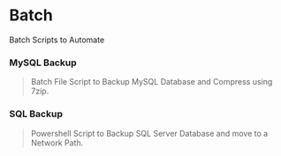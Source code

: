 # Batch
Batch Scripts to Automate

### MySQL Backup

> Batch File Script to Backup MySQL Database and Compress using 7zip.

### SQL Backup

> Powershell Script to Backup SQL Server Database and move to a Network Path.
